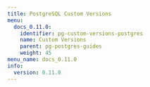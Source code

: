 ```yaml
---
title: PostgreSQL Custom Versions
menu:
  docs_0.11.0:
    identifier: pg-custom-versions-postgres
    name: Custom Versions
    parent: pg-postgres-guides
    weight: 45
menu_name: docs_0.11.0
info:
  version: 0.11.0
---
```


